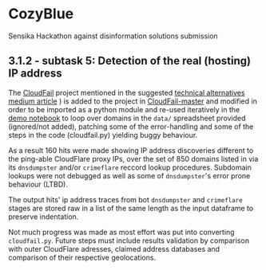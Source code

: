 # CozyBlue
Sensika Hackathon against disinformation solutions submission


## 3.1.2 - subtask 5: Detection of the real (hosting) IP address

The [CloudFail](https://github.com/m0rtem/CloudFail) project mentioned in the suggested [technical alternatives medium article](https://medium.com/@hengky.kaiqi/finding-the-real-ip-address-of-a-website-behind-cloud-flare-c2115be8d163)
) is added to the project in [CloudFail-master](./CloudFail-master) and modified in order to be imported as a python module and re-used iteratively in the  [demo notebook](./CloudFail-master/hack_thisinformation.ipynb) to loop over domains in the `data/` spreadsheet provided (ignored/not added), patching some of the error-handling and some of the steps in the code (cloudfail.py) yielding buggy behaviour.

As a result 160 hits were made showing IP address discoveries different to the ping-able CloudFlare proxy IPs, over the set of 850 domains listed in via its `dnsdumpster` and/or `crimeflare` reccord lookup procedures. Subdomain lookups were not debugged as well as some of `dnsdumpster`'s error prone behaviour (LTBD).

The output hits' ip address traces from bot `dnsdumpster` and `crimeflare` stages are stored raw in a list of the same length as the input dataframe to preserve indentation. 

Not much progress was made as most effort was put into converting `cloudfail.py`. Future steps must include results validation by comparison with outer CloudFlare adresses, claimed address databases and comparison of their respective geolocations.

